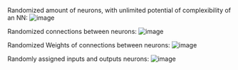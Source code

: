 Randomized amount of neurons, with unlimited potential of complexibility of an NN:
![image](https://github.com/xxxVIKTORxxx/random_NN/assets/109345462/c8b99da8-3aff-4025-bbe2-45aa32d323e5)

Randomized connections between neurons:
![image](https://github.com/xxxVIKTORxxx/random_NN/assets/109345462/2ad93851-caff-4321-90e7-93307f858229)

Randomized Weights of connections between neurons:
![image](https://github.com/xxxVIKTORxxx/random_NN/assets/109345462/f502d995-a760-4760-ac5d-349f556d5f2b)

Randomly assigned inputs and outputs neurons:
![image](https://github.com/xxxVIKTORxxx/random_NN/assets/109345462/87bd5792-8a6b-41e9-bcb3-fcc54d0670ea)
